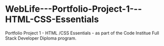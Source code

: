 # WebLife---Portfolio-Project-1---HTML-CSS-Essentials
Portfolio Project 1 - HTML /CSS Essentials - as part of the Code Institue Full Stack Developer Diploma program.
